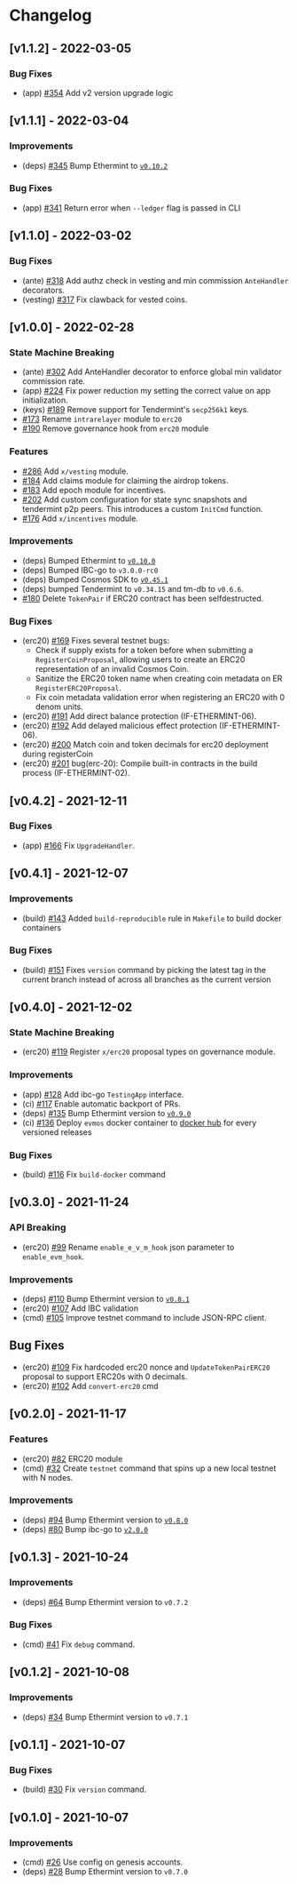 <!--
Guiding Principles:

Changelogs are for humans, not machines.
There should be an entry for every single version.
The same types of changes should be grouped.
Versions and sections should be linkable.
The latest version comes first.
The release date of each version is displayed.
Mention whether you follow Semantic Versioning.

Usage:

Change log entries are to be added to the Unreleased section under the
appropriate stanza (see below). Each entry should ideally include a tag and
the Github issue reference in the following format:

* (<tag>) \#<issue-number> message

The issue numbers will later be link-ified during the release process so you do
not have to worry about including a link manually, but you can if you wish.

Types of changes (Stanzas):

"Features" for new features.
"Improvements" for changes in existing functionality.
"Deprecated" for soon-to-be removed features.
"Bug Fixes" for any bug fixes.
"Client Breaking" for breaking CLI commands and REST routes used by end-users.
"API Breaking" for breaking exported APIs used by developers building on SDK.
"State Machine Breaking" for any changes that result in a different AppState given same genesisState and txList.

Ref: https://keepachangelog.com/en/1.0.0/
-->

# Changelog

## [v1.1.2] - 2022-03-05

### Bug Fixes

- (app) [\#354](https://github.com/treasurenet/pull/354) Add v2 version upgrade logic

## [v1.1.1] - 2022-03-04

### Improvements

- (deps) [\#345](https://github.com/treasurenet/pull/345) Bump Ethermint to [`v0.10.2`](https://github.com/treasurenet/releases/tag/v0.10.2)

### Bug Fixes

- (app) [\#341](https://github.com/treasurenet/pull/341) Return error when `--ledger` flag is passed in CLI

## [v1.1.0] - 2022-03-02

### Bug Fixes

- (ante) [\#318](https://github.com/treasurenet/pull/318) Add authz check in vesting and min commission `AnteHandler` decorators.
- (vesting) [\#317](https://github.com/treasurenet/pull/317) Fix clawback for vested coins.

## [v1.0.0] - 2022-02-28

### State Machine Breaking

- (ante) [\#302](https://github.com/treasurenet/pull/302) Add AnteHandler decorator to enforce global min validator commission rate.
- (app) [\#224](https://github.com/treasurenet/pull/224) Fix power reduction my setting the correct value on app initialization.
- (keys) [\#189](https://github.com/treasurenet/pull/189) Remove support for Tendermint's `secp256k1` keys.
- [\#173](https://github.com/treasurenet/pull/173) Rename `intrarelayer` module to `erc20`
- [\#190](https://github.com/treasurenet/pull/190) Remove governance hook from `erc20` module

### Features

- [\#286](https://github.com/treasurenet/pull/286) Add `x/vesting` module.
- [\#184](https://github.com/treasurenet/pull/184) Add claims module for claiming the airdrop tokens.
- [\#183](https://github.com/treasurenet/pull/183) Add epoch module for incentives.
- [\#202](https://github.com/treasurenet/pull/202) Add custom configuration for state sync snapshots and tendermint p2p peers. This introduces a custom `InitCmd` function.
- [\#176](https://github.com/treasurenet/pull/176) Add `x/incentives` module.

### Improvements

- (deps) Bumped Ethermint to [`v0.10.0`](https://github.com/treasurenet/releases/tag/v0.10.0)
- (deps) Bumped IBC-go to `v3.0.0-rc0`
- (deps) Bumped Cosmos SDK to [`v0.45.1`](https://github.com/cosmos/cosmos-sdk/releases/tag/v0.45.1)
- (deps) bumped Tendermint to `v0.34.15` and tm-db to `v0.6.6`.
- [\#180](https://github.com/treasurenet/pull/180) Delete `TokenPair` if ERC20 contract has been selfdestructed.

### Bug Fixes

- (erc20) [\#169](https://github.com/treasurenet/pull/169) Fixes several testnet bugs:
  - Check if supply exists for a token before when submitting a `RegisterCoinProposal`, allowing users to create an ERC20 representation of an invalid Cosmos Coin.
  - Sanitize the ERC20 token name when creating coin metadata on ER `RegisterERC20Proposal`.
  - Fix coin metadata validation error when registering an ERC20 with 0 denom units.
- (erc20) [\#191](https://github.com/treasurenet/pull/191) Add direct balance protection (IF-ETHERMINT-06).
- (erc20) [\#192](https://github.com/treasurenet/pull/192) Add delayed malicious effect protection (IF-ETHERMINT-06).
- (erc20) [\#200](https://github.com/treasurenet/pull/200) Match coin and token decimals for erc20 deployment during registerCoin
- (erc20) [\#201](https://github.com/treasurenet/pull/201) bug(erc-20): Compile built-in contracts in the build process (IF-ETHERMINT-02).

## [v0.4.2] - 2021-12-11

### Bug Fixes

- (app) [\#166](https://github.com/treasurenet/pull/166) Fix `UpgradeHandler`.

## [v0.4.1] - 2021-12-07

### Improvements

- (build) [\#143](https://github.com/treasurenet/pull/143) Added `build-reproducible` rule in `Makefile` to build docker containers

### Bug Fixes

- (build) [\#151](https://github.com/treasurenet/pull/151) Fixes `version` command by picking the latest tag in the current branch instead of across all branches as the current version

## [v0.4.0] - 2021-12-02

### State Machine Breaking

- (erc20) [\#119](https://github.com/treasurenet/issues/119) Register `x/erc20` proposal types on governance module.

### Improvements

- (app) [\#128](https://github.com/treasurenet/pull/128) Add ibc-go `TestingApp` interface.
- (ci) [\#117](https://github.com/treasurenet/pull/117) Enable automatic backport of PRs.
- (deps) [\#135](https://github.com/treasurenet/pull/135) Bump Ethermint version to [`v0.9.0`](https://github.com/treasurenet/releases/tag/v0.9.0)
- (ci) [\#136](https://github.com/treasurenet/pull/136) Deploy `evmos` docker container to [docker hub](https://hub.docker.com/u/tharsishq) for every versioned releases

### Bug Fixes

- (build) [\#116](https://github.com/treasurenet/pull/116) Fix `build-docker` command

## [v0.3.0] - 2021-11-24

### API Breaking

- (erc20) [\#99](https://github.com/treasurenet/pull/99) Rename `enable_e_v_m_hook` json parameter to `enable_evm_hook`.

### Improvements

- (deps) [\#110](https://github.com/treasurenet/pull/110) Bump Ethermint version to [`v0.8.1`](https://github.com/treasurenet/releases/tag/v0.8.1)
- (erc20) [\#107](https://github.com/treasurenet/pull/107) Add IBC validation
- (cmd) [\#105](https://github.com/treasurenet/pull/105) Improve testnet command to include JSON-RPC client.

## Bug Fixes

- (erc20) [\#109](https://github.com/treasurenet/pull/109) Fix hardcoded erc20 nonce and `UpdateTokenPairERC20` proposal to support ERC20s with 0 decimals.
- (erc20) [\#102](https://github.com/treasurenet/pull/102) Add `convert-erc20` cmd

## [v0.2.0] - 2021-11-17

### Features

- (erc20) [\#82](https://github.com/treasurenet/pull/82) ERC20 module
- (cmd) [\#32](https://github.com/treasurenet/pull/32) Create `testnet` command that spins up a new local testnet with N nodes.

### Improvements

- (deps) [\#94](https://github.com/treasurenet/pull/94) Bump Ethermint version to [`v0.8.0`](https://github.com/treasurenet/releases/tag/v0.8.0)
- (deps) [\#80](https://github.com/treasurenet/pull/80) Bump ibc-go to [`v2.0.0`](https://github.com/cosmos/ibc-go/releases/tag/v2.0.0)

## [v0.1.3] - 2021-10-24

### Improvements

- (deps) [\#64](https://github.com/treasurenet/pull/64) Bump Ethermint version to `v0.7.2`

### Bug Fixes

- (cmd) [\#41](https://github.com/treasurenet/pull/41) Fix `debug` command.

## [v0.1.2] - 2021-10-08

### Improvements

- (deps) [\#34](https://github.com/treasurenet/pull/34) Bump Ethermint version to `v0.7.1`

## [v0.1.1] - 2021-10-07

### Bug Fixes

- (build) [\#30](https://github.com/treasurenet/pull/30) Fix `version` command.

## [v0.1.0] - 2021-10-07

### Improvements

- (cmd) [\#26](https://github.com/treasurenet/pull/26) Use config on genesis accounts.
- (deps) [\#28](https://github.com/treasurenet/pull/28) Bump Ethermint version to `v0.7.0`
